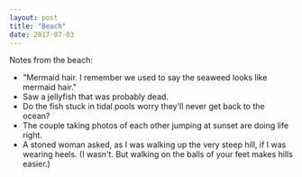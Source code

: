 ```yaml
---
layout: post
title: "Beach"
date: 2017-07-03
---
```


Notes from the beach:

- "Mermaid hair. I remember we used to say the seaweed looks like mermaid hair."
- Saw a jellyfish that was probably dead.
- Do the fish stuck in tidal pools worry they'll never get back to the ocean?
- The couple taking photos of each other jumping at sunset are doing life right.
- A stoned woman asked, as I was walking up the very steep hill, if I was wearing heels. (I wasn't. But walking on the balls of your feet makes hills easier.)
